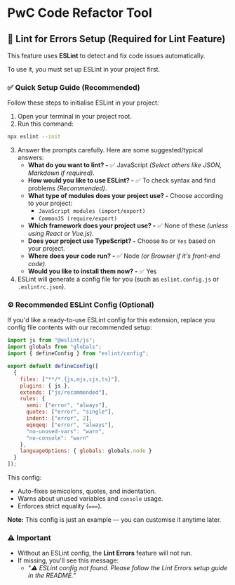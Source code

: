# PwC Code Refactor Tool

## 🔧 Lint for Errors Setup (Required for Lint Feature)

This feature uses **ESLint** to detect and fix code issues automatically. 

To use it, you must set up ESLint in your project first.

### ✅ Quick Setup Guide (Recommended)

Follow these steps to initialise ESLint in your project:

1. Open your terminal in your project root.
2. Run this command:
```bash
npx eslint --init
```
3. Answer the prompts carefully. Here are some suggested/typical answers:
    - **What do you want to lint? -** ✅ JavaScript *(Select others like JSON, Markdown if required)*.
    - **How would you like to use ESLint? -** ✅ To check syntax and find problems *(Recommended)*.
    - **What type of modules does your project use? -** Choose according to your project: 
        - `JavaScript modules (import/export)`
        - `CommonJS (require/export)`
    - **Which framework does your project use? -** ✅ None of these *(unless using React or Vue.js)*.
    - **Does your project use TypeScript? -** Choose `No` or `Yes` based on your project.
    - **Where does your code run? -** ✅ Node *(or Browser if it's front-end code)*.
    - **Would you like to install them now? -** ✅ Yes
4. ESLint will generate a config file for you (such as `eslint.config.js` or `.eslintrc.json`).

### ⚙ Recommended ESLint Config (Optional)

If you'd like a ready-to-use ESLint config for this extension, replace you config file contents with our recommended setup:

```js
import js from "@eslint/js";
import globals from "globals";
import { defineConfig } from "eslint/config";

export default defineConfig([
  {
    files: ["**/*.{js,mjs,cjs,ts}"],
    plugins: { js },
    extends: ["js/recommended"],
    rules: {
      semi: ["error", "always"],
      quotes: ["error", "single"],
      indent: ["error", 2],
      eqeqeq: ["error", "always"],
      "no-unused-vars": "warn",
      "no-console": "warn"
    },
    languageOptions: { globals: globals.node }
  }
]);
```

This config:
- Auto-fixes semicolons, quotes, and indentation.
- Warns about unused variables and `console` usage.
- Enforces strict equality (`===`).

**Note:** This config is just an example — you can customise it anytime later.

### ⚠️ Important

- Without an ESLint config, the **Lint Errors** feature will not run.
- If missing, you'll see this message:
    - "*⚠️ ESLint config not found. Please follow the Lint Errors setup guide in the README.*"